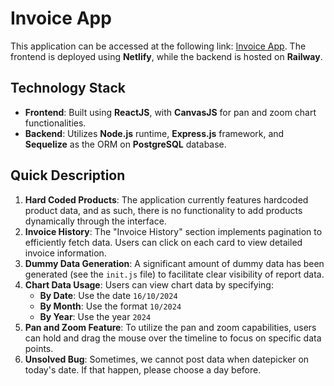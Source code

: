 # Invoice App
This application can be accessed at the following link: [Invoice App](https://670ff368a056730008a5e91b--vermillion-toffee-6abc03.netlify.app/). The frontend is deployed using **Netlify**, while the backend is hosted on **Railway**.

## Technology Stack
- **Frontend**: Built using **ReactJS**, with **CanvasJS** for pan and zoom chart functionalities.
- **Backend**: Utilizes **Node.js** runtime, **Express.js** framework, and **Sequelize** as the ORM on **PostgreSQL** database.

## Quick Description
1. **Hard Coded Products**: The application currently features hardcoded product data, and as such, there is no functionality to add products dynamically through the interface.
2. **Invoice History**: The "Invoice History" section implements pagination to efficiently fetch data. Users can click on each card to view detailed invoice information.
3. **Dummy Data Generation**: A significant amount of dummy data has been generated (see the `init.js` file) to facilitate clear visibility of report data.
4. **Chart Data Usage**: Users can view chart data by specifying:
   - **By Date**: Use the date `16/10/2024`
   - **By Month**: Use the format `10/2024`
   - **By Year**: Use the year `2024`
5. **Pan and Zoom Feature**: To utilize the pan and zoom capabilities, users can hold and drag the mouse over the timeline to focus on specific data points.
6. **Unsolved Bug**: Sometimes, we cannot post data when datepicker on today's date. If that happen, please choose a day before.  
